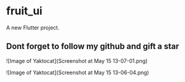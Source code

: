 # fruit_ui

A new Flutter project.

## Dont forget to follow my github and gift a star

![Image of Yaktocat](Screenshot at May 15 13-07-01.png)

![Image of Yaktocat](Screenshot at May 15 13-06-04.png)
